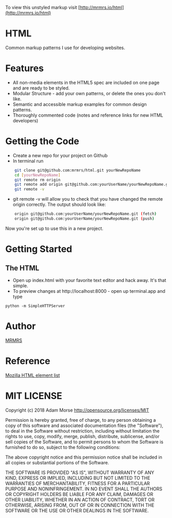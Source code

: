 To view this unstyled markup visit [http://mrmrs.io/html](http://mrmrs.io/html)

# HTML

Common markup patterns I use for developing websites.

# Features

- All non-media elements in the HTML5 spec are included on one page and are ready to be styled.
- Modular Structure - add your own patterns, or delete the ones you don't like.
- Semantic and accessible markup examples for common design patterns.
- Thoroughly commented code (notes and reference links for new HTML developers)

# Getting the Code

- Create a new repo for your project on Github
- In terminal run

```bash
    git clone git@github.com:mrmrs/html.git yourNewRepoName
    cd [yourNewRepoName]
    git remote rm origin
    git remote add origin git@github.com:yourUserName/yourNewRepoName.git
    git remote -v
```

- git remote -v will allow you to check that you have changed the remote origin correctly. The output should look like:

```bash
    origin git@github.com:yourUserName/yourNewRepoName.git (fetch)
    origin git@github.com:yourUserName/yourNewRepoName.git (push)
```

Now you're set up to use this in a new project.

# Getting Started

## The HTML

- Open up index.html with your favorite text editor and hack away. It's that simple.
- To preview changes at http://localhost:8000 - open up terminal.app and type

```
python -m SimpleHTTPServer
```

# Author

[MRMRS](http://mrmrs.cc "Adam Morse - Designer Developer")

# Reference

[Mozilla HTML element list](https://developer.mozilla.org/en-US/docs/Web/Guide/HTML/HTML5/HTML5_element_list "Mozilla HTML element list")

# MIT LICENSE

Copyright (c) 2018 Adam Morse http://opensource.org/licenses/MIT

Permission is hereby granted, free of charge, to any person obtaining a copy of this software and associated documentation files (the "Software"), to deal in the Software without restriction, including without limitation the rights to use, copy, modify, merge, publish, distribute, sublicense, and/or sell copies of the Software, and to permit persons to whom the Software is furnished to do so, subject to the following conditions:

The above copyright notice and this permission notice shall be included in all copies or substantial portions of the Software.

THE SOFTWARE IS PROVIDED "AS IS", WITHOUT WARRANTY OF ANY KIND, EXPRESS OR IMPLIED, INCLUDING BUT NOT LIMITED TO THE WARRANTIES OF MERCHANTABILITY, FITNESS FOR A PARTICULAR PURPOSE AND NONINFRINGEMENT. IN NO EVENT SHALL THE AUTHORS OR COPYRIGHT HOLDERS BE LIABLE FOR ANY CLAIM, DAMAGES OR OTHER LIABILITY, WHETHER IN AN ACTION OF CONTRACT, TORT OR OTHERWISE, ARISING FROM, OUT OF OR IN CONNECTION WITH THE SOFTWARE OR THE USE OR OTHER DEALINGS IN THE SOFTWARE.
